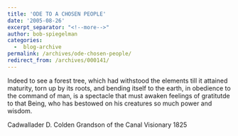 ```yaml
---
title: 'ODE TO A CHOSEN PEOPLE'
date: '2005-08-26'
excerpt_separator: "<!--more-->"
author: bob-spiegelman
categories:
  -  blog-archive
permalink: /archives/ode-chosen-people/
redirect_from: /archives/000141/
---
```

Indeed to see a forest tree, which had withstood the elements till it attained maturity, torn up by its roots, and bending itself to the earth, in obedience to the command of man, is a spectacle that must awaken feelings of gratitutde to that Being, who has bestowed on his creatures so much power and wisdom.

Cadwallader D. Colden
Grandson of the Canal Visionary
1825
